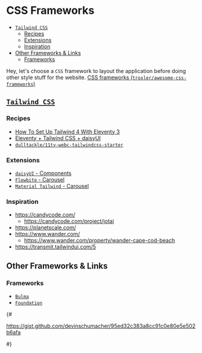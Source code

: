 # CSS Frameworks
- [`Tailwind CSS`](#tailwind-css)
  - [Recipes](#recipes)
  - [Extensions](#extensions)
  - [Inspiration](#inspiration)
- [Other Frameworks \& Links](#other-frameworks--links)
  - [Frameworks](#frameworks)

Hey, let's choose a `CSS` framework to layout the application before doing other style stuff for the website. [CSS frameworks (`troxler/awesome-css-frameworks`)](https://github.com/troxler/awesome-css-frameworks)

## [`Tailwind CSS`](https://tailwindcss.com/)
### Recipes
- [How To Set Up Tailwind 4 With Eleventy 3](https://www.humankode.com/eleventy/how-to-set-up-tailwind-4-with-eleventy-3/)
- [Eleventy + Tailwind CSS + daisyUI](https://medium.com/@grahamrb/combining-eleventy-with-tailwind-css-and-daisyui-9b87c3f40d67)
- [`dulltackle/11ty-webc-tailwindcss-starter`](https://github.com/dulltackle/11ty-webc-tailwindcss-starter)

### Extensions
- [`daisyUI` - Components](https://daisyui.com/components/carousel/)
- [`Flowbite` - Carousel](https://flowbite.com/docs/components/carousel/)
- [`Material Tailwind` - Carousel](https://www.material-tailwind.com/docs/react/carousel)

### Inspiration
- https://candycode.com/
  - https://candycode.com/project/jotai
- https://planetscale.com/
- https://www.wander.com/
  - https://www.wander.com/property/wander-cape-cod-beach
- https://transmit.tailwindui.com/5

## Other Frameworks & Links
### Frameworks
- [`Bulma`](https://bulma.io/)
- [`Foundation`](https://get.foundation/index.html)

{#

https://gist.github.com/devinschumacher/95ed32c383a8cc91c0e80e5e502b6afa

#}
